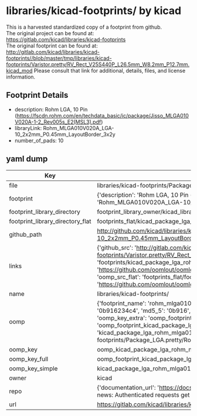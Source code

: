 # libraries/kicad-footprints/ by kicad  
This is a harvested standardized copy of a footprint from github.  
The original project can be found at:  
https://gitlab.com/kicad/libraries/kicad-footprints  
The original footprint can be found at:
http://gitlab.com/kicad/libraries/kicad-footprints//blob/master/tmp/libraries/kicad-footprints/Varistor.pretty/RV_Rect_V25S440P_L26.5mm_W8.2mm_P12.7mm.kicad_mod
Please consult that link for additional, details, files, and license information.  
## Footprint Details
* description: Rohm  LGA, 10 Pin (https://fscdn.rohm.com/en/techdata_basic/ic/package/Jisso_MLGA010V020A-1-2_Rev005s_E2(MSL3).pdf)  
* libraryLink: Rohm_MLGA010V020A_LGA-10_2x2mm_P0.45mm_LayoutBorder_3x2y  
* number_of_pads: 10  
## yaml dump  
| Key | Value |  
| --- | --- |  
| file | libraries/kicad-footprints/Package_LGA.pretty/Rohm_MLGA010V020A_LGA-10_2x2mm_P0.45mm_LayoutBorder_3x2y.kicad_mod |  
| footprint | {'description': 'Rohm  LGA, 10 Pin (https://fscdn.rohm.com/en/techdata_basic/ic/package/Jisso_MLGA010V020A-1-2_Rev005s_E2(MSL3).pdf)', 'libraryLink': 'Rohm_MLGA010V020A_LGA-10_2x2mm_P0.45mm_LayoutBorder_3x2y', 'number_of_pads': 10} |  
| footprint_library_directory | footprint_library_owner/kicad_libraries/kicad-footprints/ |  
| footprint_library_directory_flat | footprints_flat/kicad_package_lga_rohm_mlga010v020a_lga_10_2x2mm_p0_45mm_layoutborder_3x2y/working |  
| github_path | http://github.com/kicad/libraries/kicad-footprints//blob/master/tmp/libraries/kicad-footprints/Package_LGA.pretty/Rohm_MLGA010V020A_LGA-10_2x2mm_P0.45mm_LayoutBorder_3x2y.kicad_mod |  
| links | {'github_src': 'http://gitlab.com/kicad/libraries/kicad-footprints//blob/master/tmp/libraries/kicad-footprints/Varistor.pretty/RV_Rect_V25S440P_L26.5mm_W8.2mm_P12.7mm.kicad_mod', 'github_src_repo': 'https://gitlab.com/kicad/libraries/kicad-footprints', 'oomp_bot': 'footprints/kicad_package_lga_rohm_mlga010v020a_lga_10_2x2mm_p0_45mm_layoutborder_3x2y/working', 'oomp_bot_github': 'https://github.com/oomlout/oomlout_oomp_footprint_bot/tree/main/footprints/kicad_package_lga_rohm_mlga010v020a_lga_10_2x2mm_p0_45mm_layoutborder_3x2y/working', 'oomp_src_flat': 'footprints_flat/footprints_flat/kicad_package_lga_rohm_mlga010v020a_lga_10_2x2mm_p0_45mm_layoutborder_3x2y/working', 'oomp_src_flat_github': 'https://github.com/oomlout/oomlout_oomp_footprint_src/tree/main/footprints_flat/kicad_package_lga_rohm_mlga010v020a_lga_10_2x2mm_p0_45mm_layoutborder_3x2y/working'} |  
| name | libraries/kicad-footprints/ |  
| oomp | {'footprint_name': 'rohm_mlga010v020a_lga_10_2x2mm_p0_45mm_layoutborder_3x2y', 'library_name': 'package_lga', 'md5': '0b916234c4e41f6f1a1e7d78d1cd67b0', 'md5_10': '0b916234c4', 'md5_5': '0b916', 'md5_6': '0b9162', 'oomp_key': 'oomp_kicad_package_lga_rohm_mlga010v020a_lga_10_2x2mm_p0_45mm_layoutborder_3x2y', 'oomp_key_extra': 'oomp_footprint_kicad_package_lga_rohm_mlga010v020a_lga_10_2x2mm_p0_45mm_layoutborder_3x2y', 'oomp_key_full': 'oomp_footprint_kicad_package_lga_rohm_mlga010v020a_lga_10_2x2mm_p0_45mm_layoutborder_3x2y_0b9162', 'oomp_key_simple': 'kicad_package_lga_rohm_mlga010v020a_lga_10_2x2mm_p0_45mm_layoutborder_3x2y', 'original_filename': 'libraries/kicad-footprints/Package_LGA.pretty/Rohm_MLGA010V020A_LGA-10_2x2mm_P0.45mm_LayoutBorder_3x2y.kicad_mod', 'owner_name': 'kicad'} |  
| oomp_key | oomp_kicad_package_lga_rohm_mlga010v020a_lga_10_2x2mm_p0_45mm_layoutborder_3x2y |  
| oomp_key_full | oomp_footprint_kicad_package_lga_rohm_mlga010v020a_lga_10_2x2mm_p0_45mm_layoutborder_3x2y |  
| oomp_key_simple | kicad_package_lga_rohm_mlga010v020a_lga_10_2x2mm_p0_45mm_layoutborder_3x2y |  
| owner | kicad |  
| repo | {'documentation_url': 'https://docs.github.com/rest/overview/resources-in-the-rest-api#rate-limiting', 'message': "API rate limit exceeded for 84.66.173.59. (But here's the good news: Authenticated requests get a higher rate limit. Check out the documentation for more details.)"} |  
| url | https://gitlab.com/kicad/libraries/kicad-footprints |  

